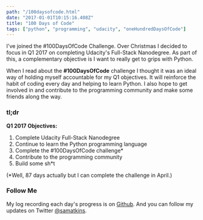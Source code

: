 ```yaml
---
path: "/100daysofcode.html"
date: "2017-01-01T10:15:16.408Z"
title: "100 Days of Code"
tags: ["python", "programming", "udacity", "oneHundredDaysOfCode"]
---
```


I've joined the #100DaysOfCode Challenge. Over Christmas I decided to focus in Q1 2017 on completing Udacity's Full-Stack Nanodegree. As part of this, a complementary objective is I want to really get to grips with Python.

When I read about the **#100DaysOfCode** challenge I thought it was an ideal way of holding myself accountable for my Q1 objectives. It will reinforce the habit of coding every day and helping to learn Python. I also hope to get involved in and contribute to the programming community and make some friends along the way.

### tl;dr
**Q1 2017 Objectives:**

1. Complete Udacity Full-Stack Nanodegree
2. Continue to learn the Python programming language
3. Complete the #100DaysOfCode challenge*
4. Contribute to the programming community
5. Build some sh*t

(*Well, 87 days actually but I can complete the challenge in April.)

### Follow Me

My log recording each day's progress is on [Github](https://github.com/cubiio/100-days-of-code/blob/master/log.md). And you can follow my updates on Twitter [@samatkins](https://twitter.com/samatkins).
